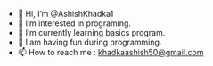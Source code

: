 - 👋 Hi, I’m @AshishKhadka1
- 👀 I’m interested in programing.
- 🌱 I’m currently learning basics program. 
- 💞️ I am having fun during programming.
- 📫 How to reach me : khadkaashish50@gmail.com

<!---
AshishKhadka1/AshishKhadka1 is a ✨ special ✨ repository because its `README.md` (this file) appears on your GitHub profile.
You can click the Preview link to take a look at your changes.
--->
